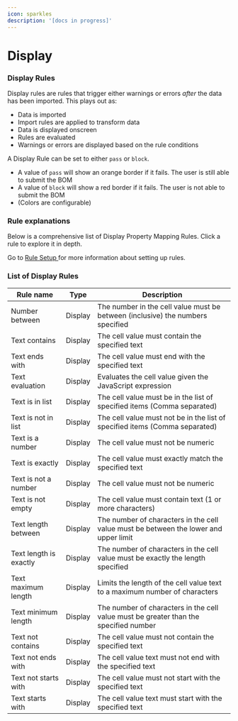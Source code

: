 ```yaml
---
icon: sparkles
description: '[docs in progress]'
---
```


# Display

### Display Rules

Display rules are rules that trigger either warnings or errors _after_ the data has been imported. This plays out as:

* Data is imported
* Import rules are applied to transform data
* Data is displayed onscreen
* Rules are evaluated
* Warnings or errors are displayed based on the rule conditions

A Display Rule can be set to either `pass` or `block`.

* A value of `pass` will show an orange border if it fails. The user is still able to submit the BOM
* A value of `block` will show a red border if it fails. The user is not able to submit the BOM
* (Colors are configurable)

### Rule explanations

Below is a comprehensive list of Display Property Mapping Rules. Click a rule to explore it in depth.&#x20;

Go to [Rule Setup ](display.md#setting-up-a-rule)for more information about setting up rules.

### List of Display Rules

| Rule name              | Type    | Description                                                                          |
| ---------------------- | ------- | ------------------------------------------------------------------------------------ |
| Number between         | Display | The number in the cell value must be between (inclusive) the numbers specified       |
| Text contains          | Display | The cell value must contain the specified text                                       |
| Text ends with         | Display | The cell value must end with the specified text                                      |
| Text evaluation        | Display | Evaluates the cell value given the JavaScript expression                             |
| Text is in list        | Display | The cell value must be in the list of specified items (Comma separated)              |
| Text is not in list    | Display | The cell value must not be in the list of specified items (Comma separated)          |
| Text is a number       | Display | The cell value must not be numeric                                                   |
| Text is exactly        | Display | The cell value must exactly match the specified text                                 |
| Text is not a number   | Display | The cell value must not be numeric                                                   |
| Text is not empty      | Display | The cell value must contain text (1 or more characters)                              |
| Text length between    | Display | The number of characters in the cell value must be between the lower and upper limit |
| Text length is exactly | Display | The number of characters in the cell value must be exactly the length specified      |
| Text maximum length    | Display | Limits the length of the cell value text to a maximum number of characters           |
| Text minimum length    | Display | The number of characters in the cell value must be greater than the specified number |
| Text not contains      | Display | The cell value must not contain the specified text                                   |
| Text not ends with     | Display | The cell value text must not end with the specified text                             |
| Text not starts with   | Display | The cell value must not start with the specified text                                |
| Text starts with       | Display | The cell value text must start with the specified text                               |
